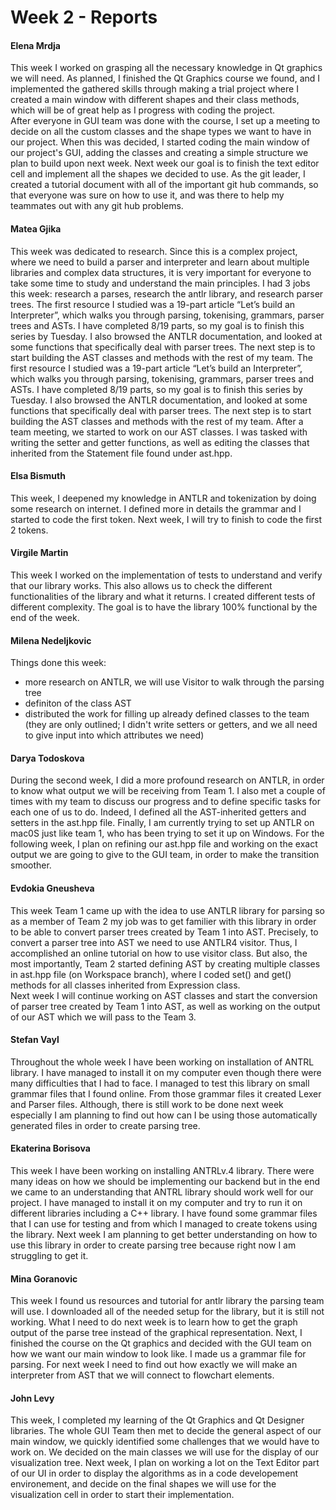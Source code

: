# Week 2 - Reports

#### Elena Mrdja
This week I worked on grasping all the necessary knowledge in Qt graphics we will need. As planned, I finished the Qt Graphics course we found, and I implemented the gathered skills through making a trial project where I created a main window with different shapes and their class methods, which will be of great help as I progress with coding the project.  
After everyone in GUI team was done with the course, I set up a meeting to decide on all the custom classes and the shape types we want to have in our project. When this was decided, I started coding the main window of our project's GUI, adding the classes and creating a simple structure we plan to build upon next week. Next week our goal is to finish the text editor cell and implement all the shapes we decided to use. 
As the git leader, I created a tutorial document with all of the important git hub commands, so that everyone was sure on how to use it, and was there to help my teammates out with any git hub problems.

#### Matea Gjika

This week was dedicated to research. Since this is a complex project, where we need to build a parser and interpreter and learn about multiple libraries and complex data structures, it is very important for everyone to take some time to study and understand the main principles. I had 3 jobs this week: research a parses, research the antlr library, and research parser trees. 
The first resource I studied was a 19-part article “Let’s build an Interpreter”, which walks you through parsing, tokenising, grammars, parser trees and ASTs. I have completed 8/19 parts, so my goal is to finish this series by Tuesday.
I also browsed the ANTLR documentation, and looked at some functions that specifically deal with parser trees. 
The next step is to start building the AST classes and methods with the rest of my team.
The first resource I studied was a 19-part article “Let’s build an Interpreter”, which walks you through parsing, tokenising, grammars, parser trees and ASTs. I have completed 8/19 parts, so my goal is to finish this series by Tuesday.
I also browsed the ANTLR documentation, and looked at some functions that specifically deal with parser trees. 
The next step is to start building the AST classes and methods with the rest of my team. After a team meeting, we started to work on our AST classes. I was tasked with writing the setter and getter functions, as well as editing the classes that inherited from the Statement file found under ast.hpp.


#### Elsa Bismuth

This week, I deepened my knowledge in ANTLR and tokenization by doing some research on internet. I defined more in details the grammar and I started to code the first token. Next week, I will try to finish to code the first 2 tokens.

#### Virgile Martin 

This week I worked on the implementation of tests to understand and verify that our library works. This also allows us to check the different functionalities of the library and what it returns. I created different tests of different complexity. The goal is to have the library 100% functional by the end of the week.

#### Milena Nedeljkovic
Things done this week:
- more research on ANTLR, we will use Visitor to walk through the parsing tree
- definiton of the class AST
- distributed the work for filling up already defined classes to the team (they are only outlined; I didn't write setters or getters,
and we all need to give input into which attributes we need)


#### Darya Todoskova
During the second week, I did a more profound research on ANTLR, in order to know what output we will be receiving from Team 1. I also met a couple of times with my team to discuss our progress and to define specific tasks for each one of us to do. Indeed, I defined all the AST-inherited getters and setters in the ast.hpp file. Finally, I am currently trying to set up ANTLR on mac0S just like team 1, who has been trying to set it up on Windows. For the following week, I plan on refining our ast.hpp file and working on the exact output we are going to give to the GUI team, in order to make the transition smoother.

#### Evdokia Gneusheva

This week Team 1 came up with the idea to use ANTLR library for parsing so as a member of Team 2 my job was to get familier with this library in order to be able to convert parser trees created by Team 1 into AST. Precisely, to convert a parser tree into AST we need to use ANTLR4 visitor. Thus, I accomplished an online tutorial on how to use visitor class. But also, the most importantly, Team 2 started defining AST by creating multiple classes in ast.hpp file (on Workspace branch), where I coded set() and get() methods for all classes inherited from Expression class.  
Next week I will continue working on AST classes and start the conversion of parser tree created by Team 1 into AST, as well as working on the output of our AST which we will pass to the Team 3.

#### Stefan Vayl
Throughout the whole week I have been working on installation of ANTRL library. I have managed to install it on my computer even though there were many difficulties that I had to face. I managed to test this library on small grammar files that I found online. From those grammar files it created Lexer and Parser files. Although, there is still work to be done next week especially I am planning to find out how can I be using those automatically generated files in order to create parsing tree.

#### Ekaterina Borisova

This week I have been working on installing ANTRLv.4 library. There were many ideas on how we should be implementing our backend but in the end we came to an understanding that ANTRL library should work well for our project. I have managed to install it on my computer and try to run it on different libraries including a C++ library. I have found some grammar files that I can use for testing and from which I managed to create tokens using the library. Next week I am planning to get better understanding on how to use this library in order to create parsing tree because right now I am struggling to get it.

#### Mina Goranovic
This week I found us resources and tutorial for antlr library the parsing team will use. I downloaded all of the needed setup for the library, but it is still not working. What I need to do next week is to learn how to get the graph output of the parse tree instead of the graphical representation. 
Next, I finished the course on the Qt graphics and decided with the GUI team on how we want our main window to look like.
I made us a grammar file for parsing. 
For next week I need to find out how exactly we will make an interpreter from AST that we will connect to flowchart elements.


#### John Levy 
This week, I completed my learning of the Qt Graphics and Qt Designer libraries. The whole GUI Team then met to decide the general aspect of our main window, we quickly identified some challenges that we would have to work on. We decided on the main classes we will use for the display of our visualization tree. 
Next week, I plan on working a lot on the Text Editor part of our UI in order to display the algorithms as in a code developement environement, and decide on the final shapes we will use for the visualization cell in order to start their implementation.
